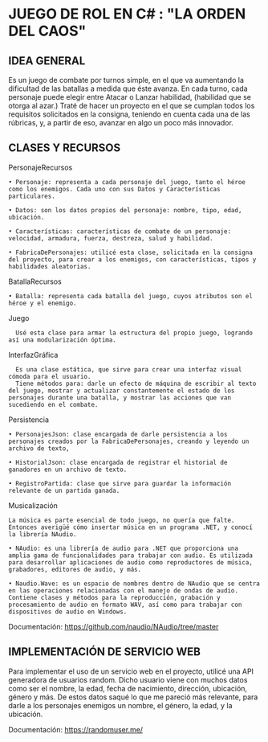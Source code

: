 # **JUEGO DE ROL EN C# : "LA ORDEN DEL CAOS"**

## **IDEA GENERAL**

Es un juego de combate por turnos simple, en el que va aumentando la dificultad de las batallas a medida que éste avanza.
En cada turno, cada personaje puede elegir entre Atacar o Lanzar habilidad, (habilidad que se otorga al azar.)
Traté de hacer un proyecto en el que se cumplan todos los requisitos solicitados en la consigna, teniendo en cuenta cada una de las rúbricas, y, a partir de eso, avanzar en algo un poco más innovador.

## **CLASES Y RECURSOS**

PersonajeRecursos

    • Personaje: representa a cada personaje del juego, tanto el héroe como los enemigos. Cada uno con sus Datos y Características particulares.
      
    • Datos: son los datos propios del personaje: nombre, tipo, edad, ubicación.
      
    • Características: características de combate de un personaje: velocidad, armadura, fuerza, destreza, salud y habilidad.
      
    • FabricaDePersonajes: utilicé esta clase, solicitada en la consigna del proyecto, para crear a los enemigos, con características, tipos y habilidades aleatorias.

BatallaRecursos

    • Batalla: representa cada batalla del juego, cuyos atributos son el héroe y el enemigo.

Juego

      Usé esta clase para armar la estructura del propio juego, logrando así una modularización óptima.

InterfazGráfica

      Es una clase estática, que sirve para crear una interfaz visual cómoda para el usuario.
      Tiene métodos para: darle un efecto de máquina de escribir al texto del juego, mostrar y actualizar constantemente el estado de los personajes durante una batalla, y mostrar las acciones que van sucediendo en el combate.

Persistencia

    • PersonajesJson: clase encargada de darle persistencia a los personajes creados por la FabricaDePersonajes, creando y leyendo un archivo de texto,
      
    • HistorialJson: clase encargada de registrar el historial de ganadores en un archivo de texto.
      
    • RegistroPartida: clase que sirve para guardar la información relevante de un partida ganada.

Musicalización
	
	La música es parte esencial de todo juego, no quería que falte. Entonces averigüé cómo insertar música en un programa .NET, y conocí la librería NAudio.

    • NAudio: es una librería de audio para .NET que proporciona una amplia gama de funcionalidades para trabajar con audio. Es utilizada para desarrollar aplicaciones de audio como reproductores de música, grabadores, editores de audio, y más. 
      
    • Naudio.Wave: es un espacio de nombres dentro de NAudio que se centra en las operaciones relacionadas con el manejo de ondas de audio. Contiene clases y métodos para la reproducción, grabación y procesamiento de audio en formato WAV, así como para trabajar con dispositivos de audio en Windows. 
      
Documentación: https://github.com/naudio/NAudio/tree/master


## **IMPLEMENTACIÓN DE SERVICIO WEB**

Para implementar el uso de un servicio web en el proyecto, utilicé una API generadora de usuarios random. Dicho usuario viene con muchos datos como ser el nombre, la edad, fecha de nacimiento, dirección, ubicación, género y más. De estos datos saqué lo que me pareció más relevante, para darle a los personajes enemigos un nombre, el género, la edad, y la ubicación.

Documentación: https://randomuser.me/